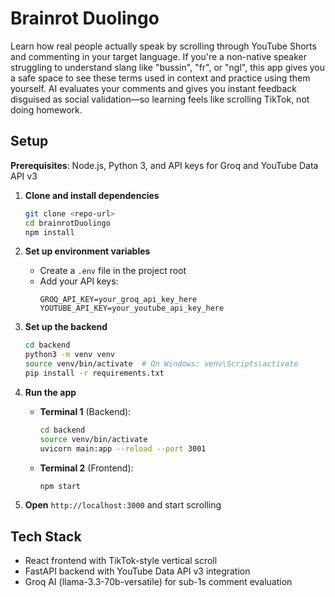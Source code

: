 # Brainrot Duolingo

Learn how real people actually speak by scrolling through YouTube Shorts and commenting in your target language. If you're a non-native speaker struggling to understand slang like "bussin", "fr", or "ngl", this app gives you a safe space to see these terms used in context and practice using them yourself. AI evaluates your comments and gives you instant feedback disguised as social validation—so learning feels like scrolling TikTok, not doing homework.

## Setup

**Prerequisites**: Node.js, Python 3, and API keys for Groq and YouTube Data API v3

1. **Clone and install dependencies**
   ```bash
   git clone <repo-url>
   cd brainrotDuolingo
   npm install
   ```

2. **Set up environment variables**
   - Create a `.env` file in the project root
   - Add your API keys:
     ```
     GROQ_API_KEY=your_groq_api_key_here
     YOUTUBE_API_KEY=your_youtube_api_key_here
     ```

3. **Set up the backend**
   ```bash
   cd backend
   python3 -m venv venv
   source venv/bin/activate  # On Windows: venv\Scripts\activate
   pip install -r requirements.txt
   ```

4. **Run the app**
   - **Terminal 1** (Backend):
     ```bash
     cd backend
     source venv/bin/activate
     uvicorn main:app --reload --port 3001
     ```
   - **Terminal 2** (Frontend):
     ```bash
     npm start
     ```

5. **Open** `http://localhost:3000` and start scrolling

## Tech Stack

- React frontend with TikTok-style vertical scroll
- FastAPI backend with YouTube Data API v3 integration
- Groq AI (llama-3.3-70b-versatile) for sub-1s comment evaluation
